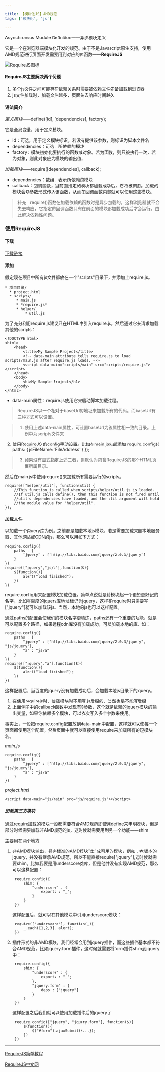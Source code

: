 ```yaml
---

title: 【模块化JS】AMD规范
tags: ['模块化', 'js']

---
```


Asynchronous Module Definition——异步模块定义

它是一个在浏览器端模块化开发的规范。由于不是Javascript原生支持，使用AMD规范进行页面开发需要用到对应的库函数——**RequireJS**

![RequireJS图标](https://timgsa.baidu.com/timg?image&quality=80&size=b9999_10000&sec=1485016792251&di=e0445002cd2ccabd9c130a8e12d4d1d2&imgtype=0&src=http%3A%2F%2Fwww.uedsc.com%2Fwp-content%2Fuploads%2F2015%2F08%2Frequirejs.jpg)

#### RequireJS主要解决两个问题

1. 多个js文件之间可能存在依赖关系时需要被依赖文件先备加载到浏览器
2. js文件加载时，加载文件越多，页面失去响应时间越久

<!-- more -->

#### 语法简介

*定义模块*——define([id], [dependencies], factory);

它是全局变量，用于定义模块。

* id：可选，用于定义模块标识。若没有提供该参数，则标识为脚本文件名
* dependencies：可选，所依赖的模块
* factory：模块初始化要执行的函数或对象。若为函数，则只被执行一次，若为对象，则此对象应为模块的输出值。


*加载模块*——require([dependencies], callback);

* dependencies：数组，表示所依赖的模块
* callback：回调函数，当前面指定的模块都加载成功后，它将被调用。加载的模块会以参数形式传入该函数，从而在回调函数内部就可以使用这些模块。

> 补充：require()函数在加载依赖的函数时是异步加载的，这样浏览器就不会失去响应，它指定的回调函数只有在前面的模块都加载成功后才会运行。由此解决依赖性问题。

### 使用RequireJS

#### 下载

[下载链接](http://www.requirejs.cn/docs/download.html)

#### 添加

假定现在项目中所有js文件都放在一个"scripts"目录下，并添加上require.js。

	* 项目目录/
	  * project.html
	  * scripts/
	     * main.js
	     * *require.js*
	     * helper/
	         * util.js

为了充分利用require.js建议只在HTML中引入require.js，然后通过它来请求加载其他的scripts：

	<!DOCTYPE html>
	<html>
	    <head>
	        <title>My Sample Project</title>
	        <!-- data-main attribute tells require.js to load scripts/main.js after require.js loads. -->
	        <script data-main="scripts/main" src="scripts/require.js"></script>
	    </head>
	    <body>
	        <h1>My Sample Project</h1>
	    </body>
	</html>

* data-main属性：require.js使用它来启动脚本加载过程。

> RequireJS以一个相对于baseUrl的地址来加载所有的代码。而baseUrl有三种方式可以设置。

> 1. 使用上述data-main属性，可设置baseUrl为该属性相一致的目录。上例中为scripts文件夹
2. 使用RequireJS 的config手动设置。比如在main.js头部添加
		 	require.config({
				paths: {
			    		jsFileName: 'FileAddress'
				}
			});
> 3. 如果没有显式指定上述二者，则默认为包含RequireJS的那个HTML页面所属目录。

然后在main.js中使用require()来加载所有需要运行的scripts。

	require(["helper/util"], function(util) {
	    //This function is called when scripts/helper/util.js is loaded.
	    //If util.js calls define(), then this function is not fired until
	    //util's dependencies have loaded, and the util argument will hold
	    //the module value for "helper/util".
	});

#### 加载文件

以加载一个jQuery库为例。之前都是加载本地js模块，若是需要加载来自本地服务器、其他网站或CDN的js，那么可以用如下方式：

	require.config({
	    paths : {
	        "jquery" : ["http://libs.baidu.com/jquery/2.0.3/jquery"]   
	    }
	})
	require(["jquery","js/a"],function($){
	    $(function(){
	        alert("load finished");  
	    })
	})

require.config用来配置模块加载位置。简单点说就是给模块起一个更短更好记的名字，比如将百度的jquery库地址标记为jquery，这样在require时只需要写["jquery"]就可以加载该js。当然，本地的js也可以这样配置。

通过paths的配置会使我们的模块名字更精炼，paths还有一个重要的功能，就是可以配置多个路径，如果远程cdn库没有加载成功，可以加载本地的库，如：

	require.config({
	    paths : {
	        "jquery" : ["http://libs.baidu.com/jquery/2.0.3/jquery", "js/jquery"],
	        "a" : "js/a"   
	    }
	})
	require(["jquery","a"],function($){
	    $(function(){
	        alert("load finished");  
	    })
	})

这样配置后，当百度的jquery没有加载成功后，会加载本地js目录下的jquery。

1. 在使用requirejs时，加载模块时不用写.js后缀的，当然也是不能写后缀
2. 上面例子中的callback函数中发现有$参数，这个就是依赖的jquery模块的输出变量，如果你依赖多个模块，可以依次写入多个参数来使用。

事实上，一般把require.config配置放到data-main中配置，这样就可以使每一个页面都使用这个配置，然后页面中就可以直接使用require来加载所有的短模块名。

*main.js*

	require.config({
	    paths : {
	        "jquery" : ["http://libs.baidu.com/jquery/2.0.3/jquery", "js/jquery"],
	        "a" : "js/a"   
	    }
	})

*project.html*

	<script data-main="js/main" src="js/require.js"></script>

##### 加载第三方模块

通过require加载的模块一般都需要符合AMD规范即使用define来申明模块，但是部分时候需要加载非AMD规范的js，这时候就需要用到另一个功能——shim

主要用在两个地方

1. 非AMD模块输出，将非标准的AMD模块"垫"成可用的模块，例如：老版本的jquery，并没有继承AMD规范，所以不能直接require["jquery"],这时候就需要shim。比如我要是用underscore类库，但是他并没有实现AMD规范，那么可以这样配置：

		require.config({
		    shim: {
		        "underscore" : {
		            exports : "_";
		        }
		    }
		})

	这样配置后，就可以在其他模块中引用underscore模块：

		require(["underscore"], function(_){
		    _.each([1,2,3], alert);
		})

2. 插件形式的非AMD模块。我们经常会用到jquery插件，而这些插件基本都不符合AMD规范，比如jquery.form插件，这时候就需要将form插件shim到jquery中：

		require.config({
		    shim: {
		        "underscore" : {
		            exports : "_";
		        },
		        "jquery.form" : {
		            deps : ["jquery"]
		        }
		    }
		})

	这样配置之后我们就可以使用加载插件后的jquery了

		require.config(["jquery", "jquery.form"], function($){
		    $(function(){
		        $("#form").ajaxSubmit({...});
		    })
		})

****
[RequireJS简单教程](http://www.runoob.com/w3cnote/requirejs-tutorial-1.html)

[RequireJS中文网](http://www.requirejs.cn/)
